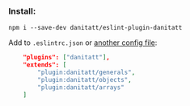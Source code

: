 ### Install:

`npm i --save-dev danitatt/eslint-plugin-danitatt`

Add to `.eslintrc.json` or <ins>another config file</ins>:

```json
    "plugins": ["danitatt"],
    "extends": [
        "plugin:danitatt/generals",
        "plugin:danitatt/objects",
        "plugin:danitatt/arrays"
    ]
```